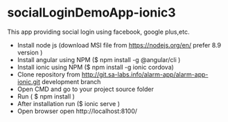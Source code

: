 # socialLoginDemoApp-ionic3
This app providing social login using facebook, google plus,etc.


- Install node js (download MSI file from https://nodejs.org/en/ prefer 8.9 version )
- Install angular using NPM ($ npm install -g @angular/cli )
- Install ionic using NPM ($ npm install -g ionic cordova)
- Clone repository from http://git.sa-labs.info/alarm-app/alarm-app-ionic.git development branch 
- Open CMD and go to your project source folder 
- Run ( $ npm install )
- After installation run  ($ ionic serve )
- Open browser open  http://localhost:8100/
